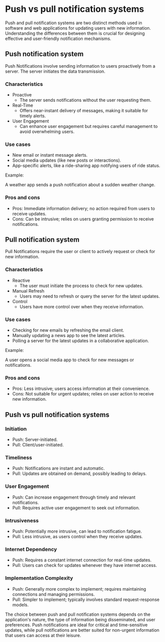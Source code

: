 # Push vs pull notification systems

Push and pull notification systems are two distinct methods used in software and web applications for updating users with new information. Understanding the differences between them is crucial for designing effective and user-friendly notification mechanisms.

## Push notification system

Push Notifications involve sending information to users proactively from a server. The server initiates the data transmission.

### Characteristics

- Proactive
  - The server sends notifications without the user requesting them.
- Real-Time
  - Offers near-instant delivery of messages, making it suitable for timely alerts.
- User Engagement
  - Can enhance user engagement but requires careful management to avoid overwhelming users.

### Use cases

- New email or instant message alerts.
- Social media updates (like new posts or interactions).
- App-specific alerts, like a ride-sharing app notifying users of ride status.

Example:

A weather app sends a push notification about a sudden weather change.

### Pros and cons

- Pros: Immediate information delivery; no action required from users to receive updates.
- Cons: Can be intrusive; relies on users granting permission to receive notifications.

## Pull notification system

Pull Notifications require the user or client to actively request or check for new information.

### Characteristics

- Reactive
  - The user must initiate the process to check for new updates.
- Manual Refresh
  - Users may need to refresh or query the server for the latest updates.
- Control
  - Users have more control over when they receive information.

### Use cases

- Checking for new emails by refreshing the email client.
- Manually updating a news app to see the latest articles.
- Polling a server for the latest updates in a collaborative application.

Example:

A user opens a social media app to check for new messages or notifications.

### Pros and cons

- Pros: Less intrusive; users access information at their convenience.
- Cons: Not suitable for urgent updates; relies on user action to receive new information.

## Push vs pull notification systems

### Initiation

- Push: Server-initiated.
- Pull: Client/user-initiated.

### Timeliness

- Push: Notifications are instant and automatic.
- Pull: Updates are obtained on demand, possibly leading to delays.

### User Engagement

- Push: Can increase engagement through timely and relevant notifications.
- Pull: Requires active user engagement to seek out information.

### Intrusiveness

- Push: Potentially more intrusive, can lead to notification fatigue.
- Pull: Less intrusive, as users control when they receive updates.

### Internet Dependency

- Push: Requires a constant internet connection for real-time updates.
- Pull: Users can check for updates whenever they have internet access.

### Implementation Complexity

- Push: Generally more complex to implement; requires maintaining connections and managing permissions.
- Pull: Simpler to implement; typically involves standard request-response models.

The choice between push and pull notification systems depends on the application's nature, the type of information being disseminated, and user preferences. Push notifications are ideal for critical and time-sensitive updates, while pull notifications are better suited for non-urgent information that users can access at their leisure.

